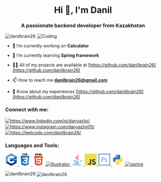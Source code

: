 
<h1 align="center">Hi 👋, I'm Danil</h1>
<h3 align="center">A passionate backend developer from Kazakhstan</h3>
<img align="right" alt="Coding" width="400" src="https://user-images.githubusercontent.com/74038190/250967624-b3fef2db-e671-4610-bb84-1d65533dc5fb.gif">

<p align="left"> <img src="https://komarev.com/ghpvc/?username=danilbrain26&label=Profile%20views&color=0e75b6&style=flat" alt="danilbrain26" /> </p>

- 🔭 I’m currently working on **Calculator**

- 🌱 I’m currently learning **Spring framework**

- 👨‍💻 All of my projects are available at [https://github.com/danilbrain26](https://github.com/danilbrain26)

- 📫 How to reach me **danilbrain26@gmail.com**

- 📄 Know about my experiences [https://github.com/danilbrain26](https://github.com/danilbrain26)

<h3 align="left">Connect with me:</h3>
<p align="left">
<a href="https://linkedin.com/in/https://www.linkedin.com/in/danyazloi/" target="blank"><img align="center" src="https://raw.githubusercontent.com/rahuldkjain/github-profile-readme-generator/master/src/images/icons/Social/linked-in-alt.svg" alt="https://www.linkedin.com/in/danyazloi/" height="30" width="40" /></a>
<a href="https://instagram.com/https://www.instagram.com/danyazloi05/" target="blank"><img align="center" src="https://raw.githubusercontent.com/rahuldkjain/github-profile-readme-generator/master/src/images/icons/Social/instagram.svg" alt="https://www.instagram.com/danyazloi05/" height="30" width="40" /></a>
<a href="https://www.leetcode.com/https://leetcode.com/danilbrain26/" target="blank"><img align="center" src="https://raw.githubusercontent.com/rahuldkjain/github-profile-readme-generator/master/src/images/icons/Social/leet-code.svg" alt="https://leetcode.com/danilbrain26/" height="30" width="40" /></a>
</p>

<h3 align="left">Languages and Tools:</h3>
<p align="left"> <a href="https://www.w3schools.com/cpp/" target="_blank" rel="noreferrer"> <img src="https://raw.githubusercontent.com/devicons/devicon/master/icons/cplusplus/cplusplus-original.svg" alt="cplusplus" width="40" height="40"/> </a> <a href="https://www.w3schools.com/css/" target="_blank" rel="noreferrer"> <img src="https://raw.githubusercontent.com/devicons/devicon/master/icons/css3/css3-original-wordmark.svg" alt="css3" width="40" height="40"/> </a> <a href="https://www.w3.org/html/" target="_blank" rel="noreferrer"> <img src="https://raw.githubusercontent.com/devicons/devicon/master/icons/html5/html5-original-wordmark.svg" alt="html5" width="40" height="40"/> </a> <a href="https://www.adobe.com/in/products/illustrator.html" target="_blank" rel="noreferrer"> <img src="https://www.vectorlogo.zone/logos/adobe_illustrator/adobe_illustrator-icon.svg" alt="illustrator" width="40" height="40"/> </a> <a href="https://www.java.com" target="_blank" rel="noreferrer"> <img src="https://raw.githubusercontent.com/devicons/devicon/master/icons/java/java-original.svg" alt="java" width="40" height="40"/> </a> <a href="https://developer.mozilla.org/en-US/docs/Web/JavaScript" target="_blank" rel="noreferrer"> <img src="https://raw.githubusercontent.com/devicons/devicon/master/icons/javascript/javascript-original.svg" alt="javascript" width="40" height="40"/> </a> <a href="https://www.photoshop.com/en" target="_blank" rel="noreferrer"> <img src="https://raw.githubusercontent.com/devicons/devicon/master/icons/photoshop/photoshop-line.svg" alt="photoshop" width="40" height="40"/> </a> <a href="https://www.python.org" target="_blank" rel="noreferrer"> <img src="https://raw.githubusercontent.com/devicons/devicon/master/icons/python/python-original.svg" alt="python" width="40" height="40"/> </a> <a href="https://spring.io/" target="_blank" rel="noreferrer"> <img src="https://www.vectorlogo.zone/logos/springio/springio-icon.svg" alt="spring" width="40" height="40"/> </a> </p>

<p><img align="left" src="https://github-readme-stats.vercel.app/api/top-langs?username=danilbrain26&show_icons=true&locale=en&layout=compact" alt="danilbrain26" /></p>

<p>&nbsp;<img align="center" src="https://github-readme-stats.vercel.app/api?username=danilbrain26&show_icons=true&locale=en" alt="danilbrain26" /></p>

